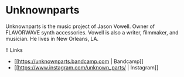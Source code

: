# Unknownparts

Unknownparts is the music project of Jason Vowell. Owner of FLAVORWAVE synth accessories. Vowell is also a writer, filmmaker, and musician. He lives in New Orleans, LA. 

!! Links

* [[https://unknownparts.bandcamp.com | Bandcamp]]
* [[https://www.instagram.com/unknown_parts/ | Instagram]]
